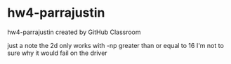 # hw4-parrajustin
hw4-parrajustin created by GitHub Classroom

just a note the 2d only works with -np greater than or equal to 16 I'm not to sure why it would fail on the driver